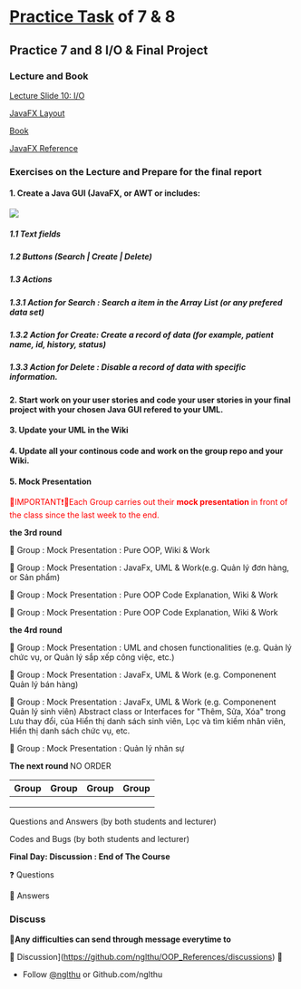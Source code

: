 # [Practice Task](https://nglthu.github.io/OOP_References/Practice_week7) of  7 & 8

## Practice 7 and 8 I/O & Final Project
### Lecture and Book


[Lecture Slide 10: I/O](https://nglthu.github.io/OOP_References/Slides/Lecture10_LTN.pdf)

[JavaFX Layout](https://nglthu.github.io/JavaGuiProject/img/readMeImg)

[Book](https://nglthu.github.io/Books/java/BruceEckel_Thinking_in_Java_4th_Edition.pdf)

[JavaFX Reference](https://docs.oracle.com/javafx/2/ui_controls/text-field.htm)

### Exercises on the Lecture and Prepare for the final report


#### 1. Create a Java GUI (JavaFX, or AWT or  includes:

<img src="https://nglthu.github.io/OOP_References/img/PatientManagement.png">
   
##### 1.1 Text fields
   
##### 1.2 Buttons (Search | Create | Delete)  

##### 1.3 Actions 

##### 1.3.1 Action for Search : Search a item in the Array List (or any prefered data set)

##### 1.3.2 Action for Create: Create a record of data (for example, patient name, id,  history, status)

##### 1.3.3 Action for Delete : Disable a record of data with specific information. 


#### 2. Start work on your user stories and code your user stories in your final project with your chosen Java GUI refered to your UML.

#### 3. Update your UML in the Wiki

#### 4. Update all your continous code and work on the group repo and your Wiki. 

#### 5. Mock Presentation

<span style="color:red">🔴IMPORTANT❗🔴Each Group carries out their <b> mock presentation </b> in front of the class  since the last week to the end. 
</span>


<b>the 3rd round </b>   

🔴 Group : Mock Presentation : Pure OOP, Wiki  & Work


🔴 Group : Mock Presentation : JavaFx, UML & Work(e.g. Quản lý đơn hàng, or Sản phẩm)


🔴 Group : Mock Presentation : Pure OOP Code Explanation, Wiki & Work 


🔴 Group : Mock Presentation : Pure OOP Code Explanation, Wiki & Work


<b>the 4rd round </b> 

🔴 Group : Mock Presentation : UML  and chosen functionalities (e.g. Quản lý chức vụ, or Quản lý sắp xếp công việc, etc.)


🔴 Group : Mock Presentation : JavaFx, UML & Work (e.g. Componenent Quản lý bán hàng) 



🔴 Group : Mock Presentation : JavaFx, UML & Work (e.g. Componenent Quản lý sinh viên) 
Abstract class or Interfaces for "Thêm, Sửa, Xóa" trong Lưu thay đổi, của Hiển thị danh sách sinh viên, Lọc và tìm kiếm nhân viên, Hiển thị danh sách chức vụ, etc.


🔴 Group : Mock Presentation : Quản lý nhân sự

<b>The next round </b> NO ORDER 

| Group            | Group           | Group         | Group            |   
|-------------------|-------------------|-----------------|----------------------|
|  |  | |  |   
|  |  |      |            |   
|                   |                   |                 |     |   

Questions and Answers (by both students and lecturer)

Codes and Bugs (by both students and lecturer)

<b>Final Day: Discussion : End of The Course</b> 

❓ Questions


🎯 Answers

### Discuss

🔴<b>Any difficulties can send through message everytime to </b>

💬 Discussion](https://github.com/nglthu/OOP_References/discussions) 💬


+ Follow [@nglthu](https://github.com/nglthu) or Github.com/nglthu

 
